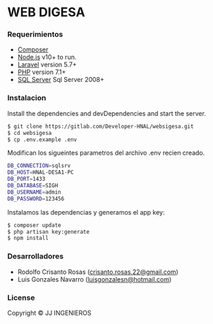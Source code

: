 # WEB DIGESA

### Requerimientos

* [Composer](https://getcomposer.org/)
* [Node.js](https://nodejs.org/) v10+ to run.
* [Laravel](https://laravel.com/) version 5.7+
* [PHP](http://php.net/) version 7.1+
* [SQL Server](https://www.microsoft.com/es-es/sql-server) Sql Server 2008+

### Instalacion

Install the dependencies and devDependencies and start the server.

```sh
$ git clone https://gitlab.com/Developer-HNAL/websigesa.git
$ cd websigesa
$ cp .env.example .env
```

Modifican los sigueintes parametros del archivo .env recien creado.

```sh
DB_CONNECTION=sqlsrv
DB_HOST=HNAL-DESA1-PC
DB_PORT=1433
DB_DATABASE=SIGH
DB_USERNAME=admin
DB_PASSWORD=123456
```

Instalamos las dependencias y generamos el app key:
```sh
$ composer update
$ php artisan key:generate
$ npm install
```


### Desarrolladores

 - Rodolfo Crisanto Rosas (crisanto.rosas.22@gmail.com)
 - Luis Gonzales Navarro (luisgonzalesn@hotmail.com)
 

### License

Copyright © JJ INGENIEROS